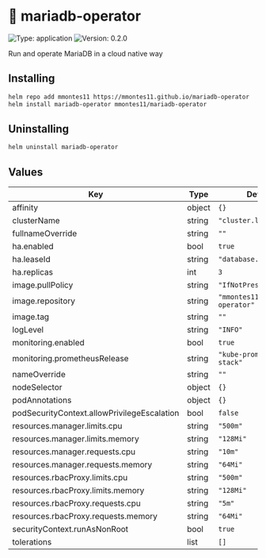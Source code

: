 
# 🦭 mariadb-operator

[//]: # (README.md generated by gotmpl. DO NOT EDIT.)

![Type: application](https://img.shields.io/badge/Type-application-informational?style=flat-square) ![Version: 0.2.0](https://img.shields.io/badge/Version-0.2.0-informational?style=flat-square)

Run and operate MariaDB in a cloud native way

## Installing
```bash
helm repo add mmontes11 https://mmontes11.github.io/mariadb-operator
helm install mariadb-operator mmontes11/mariadb-operator
```

## Uninstalling
```bash
helm uninstall mariadb-operator
```

## Values

| Key | Type | Default | Description |
|-----|------|---------|-------------|
| affinity | object | `{}` |  |
| clusterName | string | `"cluster.local"` |  |
| fullnameOverride | string | `""` |  |
| ha.enabled | bool | `true` |  |
| ha.leaseId | string | `"database.mmontes.io"` |  |
| ha.replicas | int | `3` |  |
| image.pullPolicy | string | `"IfNotPresent"` |  |
| image.repository | string | `"mmontes11/mariadb-operator"` |  |
| image.tag | string | `""` |  |
| logLevel | string | `"INFO"` |  |
| monitoring.enabled | bool | `true` |  |
| monitoring.prometheusRelease | string | `"kube-prometheus-stack"` |  |
| nameOverride | string | `""` |  |
| nodeSelector | object | `{}` |  |
| podAnnotations | object | `{}` |  |
| podSecurityContext.allowPrivilegeEscalation | bool | `false` |  |
| resources.manager.limits.cpu | string | `"500m"` |  |
| resources.manager.limits.memory | string | `"128Mi"` |  |
| resources.manager.requests.cpu | string | `"10m"` |  |
| resources.manager.requests.memory | string | `"64Mi"` |  |
| resources.rbacProxy.limits.cpu | string | `"500m"` |  |
| resources.rbacProxy.limits.memory | string | `"128Mi"` |  |
| resources.rbacProxy.requests.cpu | string | `"5m"` |  |
| resources.rbacProxy.requests.memory | string | `"64Mi"` |  |
| securityContext.runAsNonRoot | bool | `true` |  |
| tolerations | list | `[]` |  |
